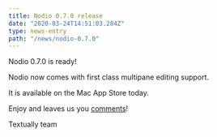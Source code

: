 ```yaml
---
title: Nodio 0.7.0 release
date: "2020-03-24T14:51:03.284Z"
type: news-entry
path: "/news/nodio-0.7.0"
---
```


Nodio 0.7.0 is ready! 
 
Nodio now comes with first class multipane editing support.   
   
It is available on the Mac App Store today. 

Enjoy and leaves us you [comments](/contact)! 

Textually team  